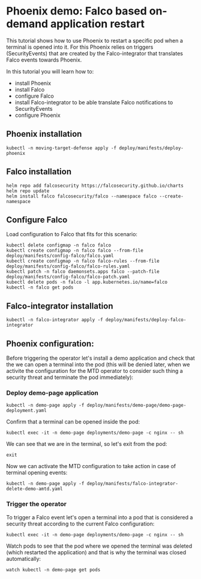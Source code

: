 # Phoenix demo: Falco based on-demand application restart

This tutorial shows how to use Phoenix to restart a specific pod when a terminal is opened into it. For this Phoenix relies on triggers (SecurityEvents) that are created by the Falco-integrator that translates Falco events towards Phoenix. 

In this tutorial you will learn how to:

- install Phoenix
- install Falco
- configure Falco
- install Falco-integrator to be able translate Falco notifications to SecurityEvents
- configure Phoenix

## Phoenix installation

    kubectl -n moving-target-defense apply -f deploy/manifests/deploy-phoenix

## Falco installation

    helm repo add falcosecurity https://falcosecurity.github.io/charts
    helm repo update
    helm install falco falcosecurity/falco --namespace falco --create-namespace

## Configure Falco

Load configuration to Falco that fits for this scenario:

    kubectl delete configmap -n falco falco
    kubectl create configmap -n falco falco --from-file deploy/manifests/config-falco/falco.yaml
    kubectl create configmap -n falco falco-rules --from-file deploy/manifests/config-falco/falco-rules.yaml
    kubectl patch -n falco daemonsets.apps falco --patch-file deploy/manifests/config-falco/falco-patch.yaml
    kubectl delete pods -n falco -l app.kubernetes.io/name=falco
    kubectl -n falco get pods

## Falco-integrator installation

    kubectl -n falco-integrator apply -f deploy/manifests/deploy-falco-integrator

## Phoenix configuration:

Before triggering the operator let's install a demo application and check that the we can open a terminal into the pod (this will be denied later, when we activite the configuration for the MTD operator to consider such thing a security threat and terminate the pod immediately):

### Deploy demo-page application

    kubectl -n demo-page apply -f deploy/manifests/demo-page/demo-page-deployment.yaml

Confirm that a terminal can be opened inside the pod:

    kubectl exec -it -n demo-page deployments/demo-page -c nginx -- sh

We can see that we are in the terminal, so let's exit from the pod:

    exit

Now we can activate the MTD configuration to take action in case of terminal opening events:

    kubectl -n demo-page apply -f deploy/manifests/falco-integrator-delete-demo-amtd.yaml

### Trigger the operator

To trigger a Falco event let's open a terminal into a pod that is considered a security threat according to the current Falco configuration:

    kubectl exec -it -n demo-page deployments/demo-page -c nginx -- sh

Watch pods to see that the pod where we opened the terminal was deleted (which restarted the application) and that is why the terminal was closed automatically:

    watch kubectl -n demo-page get pods 
